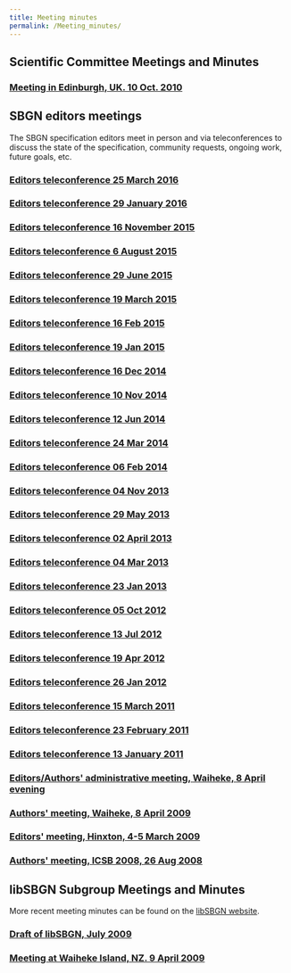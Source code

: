 ```yaml
---
title: Meeting minutes
permalink: /Meeting_minutes/
---
```


Scientific Committee Meetings and Minutes
-----------------------------------------

### [Meeting in Edinburgh, UK. 10 Oct. 2010](/SciCom2010 "wikilink")

SBGN editors meetings
---------------------

The SBGN specification editors meet in person and via teleconferences to discuss the state of the specification, community requests, ongoing work, future goals, etc.

### [Editors teleconference 25 March 2016](/Editors_Telecon_25_March_2016 "wikilink")

### [Editors teleconference 29 January 2016](/Editors_Telecon_29_January_2016 "wikilink")

### [Editors teleconference 16 November 2015](/Editors_Telecon_16_November_2015 "wikilink")

### [Editors teleconference 6 August 2015](/Editors_Telecon_6_August_2015 "wikilink")

### [Editors teleconference 29 June 2015](/Editors_Telecon_29_June_2015 "wikilink")

### [Editors teleconference 19 March 2015](/Editors_Telecon_19_March_2015 "wikilink")

### [Editors teleconference 16 Feb 2015](/Editors_Telecon_16_Feb_2015 "wikilink")

### [Editors teleconference 19 Jan 2015](/Editors_Telecon_19_Jan_2015 "wikilink")

### [Editors teleconference 16 Dec 2014](/Editors_Telecon_16_Dec_2014 "wikilink")

### [Editors teleconference 10 Nov 2014](/Editors_Telecon_10_Nov_2014 "wikilink")

### [Editors teleconference 12 Jun 2014](/Editors_Telecon_12_Jun_2014 "wikilink")

### [Editors teleconference 24 Mar 2014](/Editors_Telecon_24_Mar_2014 "wikilink")

### [Editors teleconference 06 Feb 2014](/Editors_Telecon_06_Fev_2014 "wikilink")

### [Editors teleconference 04 Nov 2013](/Editors_Telecon_04_Nov_2013 "wikilink")

### [Editors teleconference 29 May 2013](/Editors_Telecon_29_May_2013 "wikilink")

### [Editors teleconference 02 April 2013](/Editors_Telecon_02_Apr_2013 "wikilink")

### [Editors teleconference 04 Mar 2013](/Editors_Telecon_04_Mar_2013 "wikilink")

### [Editors teleconference 23 Jan 2013](/Editors_Telecon_23_Jan_2013 "wikilink")

### [Editors teleconference 05 Oct 2012](/Editors_Telecon_05_Oct_2012 "wikilink")

### [Editors teleconference 13 Jul 2012](/Editors_Telecon_13_Jul_2012 "wikilink")

### [Editors teleconference 19 Apr 2012](/Editors_Telecon_19_Apr_2012 "wikilink")

### [Editors teleconference 26 Jan 2012](/Editors_Telecon_26_Jan_2012 "wikilink")

### [Editors teleconference 15 March 2011](/Editors_Telecon_15_Mar_2011 "wikilink")

### [Editors teleconference 23 February 2011](/Editors_Telecon_23_Feb_2011 "wikilink")

### [Editors teleconference 13 January 2011](/Editors_Telecon_13_Jan_2011 "wikilink")

### [Editors/Authors' administrative meeting, Waiheke, 8 April evening](/SBGN_Admin_Meeting_08_April_2009 "wikilink")

### [Authors' meeting, Waiheke, 8 April 2009](/SBGN_authors_meeting_08_Apr_2009 "wikilink")

### [Editors' meeting, Hinxton, 4-5 March 2009](/SBGN_editors_meeting_04_Mar_2009 "wikilink")

### [Authors' meeting, ICSB 2008, 26 Aug 2008](/SBGN_author_meeting_26_Aug_2008 "wikilink")

libSBGN Subgroup Meetings and Minutes
-------------------------------------

More recent meeting minutes can be found on the [libSBGN website](http://sourceforge.net/apps/mediawiki/libsbgn/index.php?title=OnlineMeetings#Past_Meetings).

### [Draft of libSBGN, July 2009](/media:LibSBGNspecsDraft1.1.pdf "wikilink")

### [Meeting at Waiheke Island, NZ. 9 April 2009](/LibSbgnMeeting090409 "wikilink")
